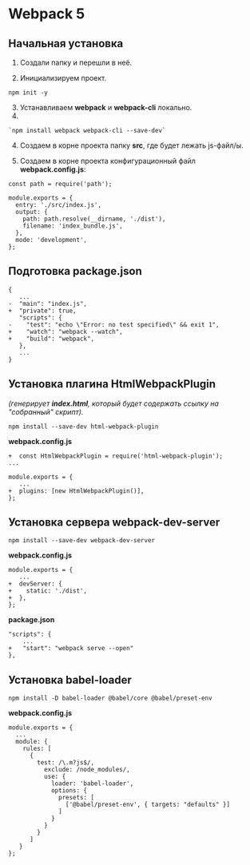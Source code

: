 # Webpack 5

## Начальная установка

1. Создали папку и перешли в неё.

2. Инициализируем проект.

```
npm init -y
```

3. Устанавливаем **webpack** и **webpack-cli** локально.
4. 
```
`npm install webpack webpack-cli --save-dev`
```

4. Cоздаем в корне проекта папку **src**, где будет лежать js-файл/ы.

5. Создаем в корне проекта конфигурационный файл **webpack.config.js**:

```
const path = require('path');

module.exports = {
  entry: './src/index.js',
  output: {
    path: path.resolve(__dirname, './dist'),
    filename: 'index_bundle.js',
  },
  mode: 'development',
};
```

## Подготовка package.json 

```
{
   ...
-  "main": "index.js",
+  "private": true,
   "scripts": {
-    "test": "echo \"Error: no test specified\" && exit 1",
+    "watch": "webpack --watch",
+    "build": "webpack",
   },
   ...
}
```

## Установка плагина HtmlWebpackPlugin

 *(генерирует **index.html**, который будет содержать ссылку на "собранный" скрипт).*

```
npm install --save-dev html-webpack-plugin
```

**webpack.config.js**
```
+  const HtmlWebpackPlugin = require('html-webpack-plugin');
...

module.exports = {
   ...
+  plugins: [new HtmlWebpackPlugin()],
};
```

## Установка сервера webpack-dev-server

`npm install --save-dev webpack-dev-server`

**webpack.config.js**

```
module.exports = {
   ...
+  devServer: {
+    static: './dist',
+  },
};
```

**package.json**
```
"scripts": {
    ...
+   "start": "webpack serve --open"
},
```

## Установка babel-loader

```
npm install -D babel-loader @babel/core @babel/preset-env
```

**webpack.config.js**

```
module.exports = {
  ...
  module: {
    rules: [
      {
        test: /\.m?js$/,
          exclude: /node_modules/,
          use: {
            loader: 'babel-loader',
            options: {
              presets: [
                ['@babel/preset-env', { targets: "defaults" }]
              ]
            }
          }
        }
      ]
   }
};

